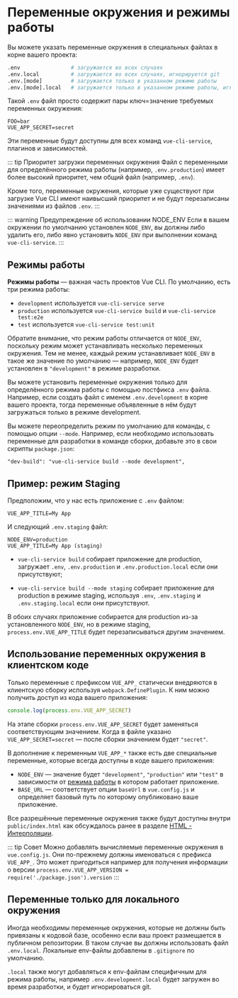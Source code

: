 # Переменные окружения и режимы работы

Вы можете указать переменные окружения в специальных файлах в корне вашего проекта:

``` bash
.env                # загружается во всех случаях
.env.local          # загружается во всех случаях, игнорируется git
.env.[mode]         # загружается только в указанном режиме работы
.env.[mode].local   # загружается только в указанном режиме работы, игнорируется git
```

Такой `.env` файл просто содержит пары ключ=значение требуемых переменных окружения:

```
FOO=bar
VUE_APP_SECRET=secret
```

Эти переменные будут доступны для всех команд `vue-cli-service`, плагинов и зависимостей.

::: tip Приоритет загрузки переменных окружения
Файл с переменными для определённого режима работы (например, `.env.production`) имеет более высокий приоритет, чем общий файл (например, `.env`).

Кроме того, переменные окружения, которые уже существуют при загрузке Vue CLI имеют наивысший приоритет и не будут перезаписаны значениями из файлов `.env`.
:::

::: warning Предупреждение об использовании NODE_ENV
Если в вашем окружении по умолчанию установлен `NODE_ENV`, вы должны либо удалить его, либо явно установить `NODE_ENV` при выполнении команд `vue-cli-service`.
:::

## Режимы работы

**Режимы работы** — важная часть проектов Vue CLI. По умолчанию, есть три режима работы:

- `development` используется `vue-cli-service serve`
- `production` используется `vue-cli-service build` и `vue-cli-service test:e2e`
- `test` используется `vue-cli-service test:unit`

Обратите внимание, что режим работы отличается от `NODE_ENV`, поскольку режим может устанавливать несколько переменных окружения. Тем не менее, каждый режим устанавливает `NODE_ENV` в такое же значение по умолчанию — например, `NODE_ENV` будет установлен в `"development"` в режиме разработки.

Вы можете установить переменные окружения только для определённого режима работы с помощью постфикса `.env` файла. Например, если создать файл с именем `.env.development` в корне вашего проекта, тогда переменные объявленные в нём будут загружаться только в режиме development.

Вы можете переопределить режим по умолчанию для команды, с помощью опции `--mode`. Например, если необходимо использовать переменные для разработки в команде сборки, добавьте это в свои скрипты `package.json`:

```
"dev-build": "vue-cli-service build --mode development",
```

## Пример: режим Staging

Предположим, что у нас есть приложение с `.env` файлом:

```
VUE_APP_TITLE=My App
```

И следующий `.env.staging` файл:

```
NODE_ENV=production
VUE_APP_TITLE=My App (staging)
```

- `vue-cli-service build` собирает приложение для production, загружает `.env`, `.env.production` и `.env.production.local` если они присутствуют;

- `vue-cli-service build --mode staging` собирает приложение для production в режиме staging, используя `.env`, `.env.staging` и `.env.staging.local` если они присутствуют.

В обоих случаях приложение собирается для production из-за установленного `NODE_ENV`, но в режиме staging, `process.env.VUE_APP_TITLE` будет перезаписываться другим значением.

## Использование переменных окружения в клиентском коде

Только переменные с префиксом `VUE_APP_` статически внедряются в клиентскую сборку используя `webpack.DefinePlugin`. К ним можно получить доступ из кода вашего приложения:

``` js
console.log(process.env.VUE_APP_SECRET)
```

На этапе сборки `process.env.VUE_APP_SECRET` будет заменяться соответствующим значением. Когда в файле указано `VUE_APP_SECRET=secret` — после сборки значением будет `"secret"`.

В дополнение к переменным `VUE_APP_*` также есть две специальные переменные, которые всегда доступны в коде вашего приложения:

- `NODE_ENV` — значение будет `"development"`, `"production"` или `"test"` в зависимости от [режима работы](#режимы-работы) в котором работает приложение.
- `BASE_URL` — соответствует опции `baseUrl` в `vue.config.js` и определяет базовый путь по которому опубликовано ваше приложение.

Все разрешённые переменные окружения также будут доступны внутри `public/index.html` как обсуждалось ранее в разделе [HTML - Интерполяции](./html-and-static-assets.md#интерпоnяции).

::: tip Совет
Можно добавлять вычисляемые переменные окружения в `vue.config.js`. Они по-прежнему должны именоваться с префикса `VUE_APP_`. Это может пригодиться например для получения информации о версии `process.env.VUE_APP_VERSION = require('./package.json').version`
:::

## Переменные только для локального окружения

Иногда необходимы переменные окружения, которые не должны быть привязаны к кодовой базе, особенно если ваш проект размещается в публичном репозитории. В таком случае вы должны использовать файл `.env.local`. Локальные env-файлы добавлены в `.gitignore` по умолчанию.

`.local` также могут добавляться к env-файлам специфичным для режима работы, например `.env.development.local` будет загружен во время разработки, и будет игнорироваться git.
